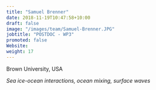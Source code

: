 ```yaml
---
title: "Samuel Brenner"
date: 2018-11-19T10:47:58+10:00
draft: false
image: "/images/team/Samuel-Brenner.JPG"
jobtitle: "POSTDOC - WP3"
promoted: false
Website: 
weight: 17
---
```


Brown University, USA

*Sea ice-ocean interactions, ocean mixing, surface waves*
